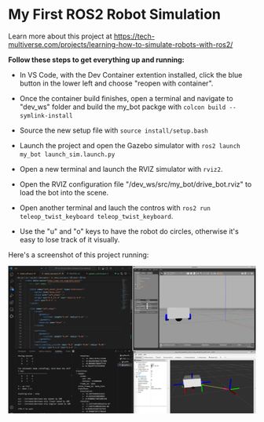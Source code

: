 # My First ROS2 Robot Simulation

Learn more about this project at https://tech-multiverse.com/projects/learning-how-to-simulate-robots-with-ros2/

**Follow these steps to get everything up and running:**

- In VS Code, with the Dev Container extention installed, click the blue button in the lower left and choose "reopen with container". 

- Once the container build finishes, open a terminal and navigate to "dev_ws" folder and build the my_bot packge with `colcon build --symlink-install`

- Source the new setup file with `source install/setup.bash`

- Launch the project and open the Gazebo simulator with `ros2 launch my_bot launch_sim.launch.py`

- Open a new terminal and launch the RVIZ simulator with `rviz2`.

- Open the RVIZ configuration file "/dev_ws/src/my_bot/drive_bot.rviz" to load the bot into the scene.

- Open another terminal and lauch the contros with `ros2 run teleop_twist_keyboard teleop_twist_keyboard`.

- Use the "u" and "o" keys to have the robot do circles, otherwise it's easy to lose track of it visually.

Here's a screenshot of this project running:

<img src="/images/ros2_robot_sim_static.png" width="720">